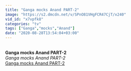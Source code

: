 ```yaml
---
title: "Ganga mocks Anand PART-2"
image: "https://s2.dmcdn.net/v/SPnO81VHgFCR47CjT/x240"
vid_id: "x7vpfk8"
categories: "tv"
tags: ["Ganga","mocks","Anand"]
date: "2020-08-28T13:54:04+03:00"
---
```

<br><b>Ganga mocks Anand PART-2</b><br> <i>Ganga mocks Anand PART-2</i><br> <u>Ganga mocks Anand PART-2</u>
